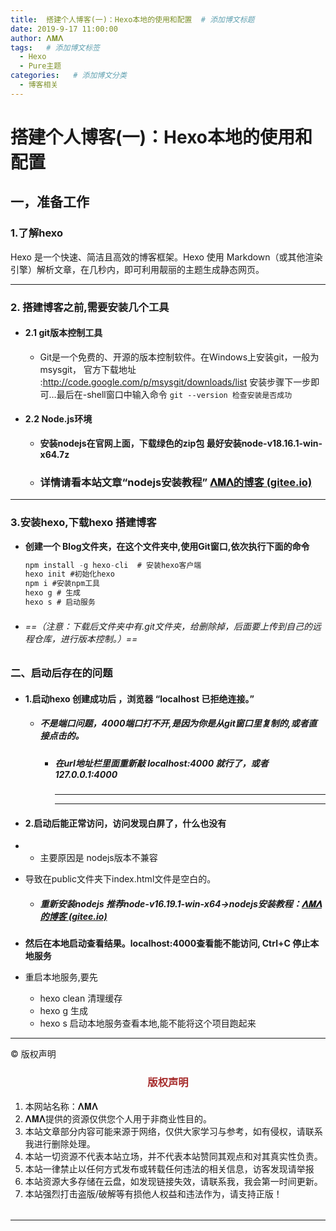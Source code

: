 ```yaml
---
title:  搭建个人博客(一)：Hexo本地的使用和配置  # 添加博文标题
date: 2019-9-17 11:00:00
author: 𝚲𝚳𝚲
tags:   # 添加博文标签
  - Hexo
  - Pure主题
categories:   # 添加博文分类
  - 博客相关  
---
```


# 搭建个人博客(一)：Hexo本地的使用和配置

## 一，准备工作

### 1.了解hexo

Hexo 是一个快速、简洁且高效的博客框架。Hexo 使用 Markdown（或其他渲染引擎）解析文章，在几秒内，即可利用靓丽的主题生成静态网页。

----

### 2. 搭建博客之前,需要安装几个工具

- #### 2.1 git版本控制工具 
  - Git是一个免费的、开源的版本控制软件。在Windows上安装git，一般为msysgit，
    官方下载地址 :http://code.google.com/p/msysgit/downloads/list
    安装步骤下一步即可…最后在-shell窗口中输入命令 ``git --version 检查安装是否成功``

- #### 2.2 Node.js环境

  - **安装nodejs在官网上面，下载绿色的zip包 最好安装node-v18.16.1-win-x64.7z**

  - ### 详情请看本站文章“nodejs安装教程” [𝚲𝚳𝚲的博客 (gitee.io)](https://lmlpla.gitee.io/blog/2019/09/07/nodejs安装教程/)
    

----

### 3.**安装hexo,下载hexo 搭建博客**

- **创建一个 Blog文件夹，在这个文件夹中,使用Git窗口,依次执行下面的命令**

  ```java
  npm install -g hexo-cli  # 安装hexo客户端
  hexo init #初始化hexo
  npm i #安装npm工具 
  hexo g # 生成
  hexo s # 启动服务
  ```

- ###### ==（注意：下载后文件夹中有.git文件夹，给删除掉，后面要上传到自己的远程仓库，进行版本控制。）==

### 二、启动后存在的问题

- #### 1.启动hexo 创建成功后 ，浏览器 “localhost 已拒绝连接。” 

  - ##### 不是端口问题，4000端口打不开,是因为你是从git窗口里复制的,或者直接点击的。

    - ##### 在url地址栏里面重新敲 localhost:4000 就行了，或者 127.0.0.1:4000

      ---

      ---

      

- #### 2.启动后能正常访问，访问发现白屏了，什么也没有

- - 主要原因是 nodejs版本不兼容
- 导致在public文件夹下index.html文件是空白的。
  
  - ##### 重新安装nodejs 推荐node-v16.19.1-win-x64->nodejs安装教程：[𝚲𝚳𝚲的博客 (gitee.io)](https://lmlpla.gitee.io/blog/2019/09/07/nodejs安装教程/)
  
- **然后在本地启动查看结果。localhost:4000查看能不能访问, Ctrl+C 停止本地服务**

- 重启本地服务,要先
  - hexo clean 清理缓存
  - hexo g 生成
  - hexo s 启动本地服务查看本地,能不能将这个项目跑起来





----

© 版权声明

<escape>

<div>
    <h3 align="center"  style="color: brown;" >版权声明</h3>
    <table>
   		<tr>
    		<ol>
				<li>本网站名称：𝚲𝚳𝚲</li>
				<li>𝚲𝚳𝚲提供的资源仅供您个人用于非商业性目的。</li>
				<li>本站文章部分内容可能来源于网络，仅供大家学习与参考，如有侵权，请联系我进行删除处理。</li>
				<li>本站一切资源不代表本站立场，并不代表本站赞同其观点和对其真实性负责。</li>
        		<li>本站一律禁止以任何方式发布或转载任何违法的相关信息，访客发现请举报</li> 
        		<li>本站资源大多存储在云盘，如发现链接失效，请联系我，我会第一时间更新。</li>
        		<li>本站强烈打击盗版/破解等有损他人权益和违法作为，请支持正版！</li>  
			</ol>
		</tr>
	</table>
</div>

</escape>

----

